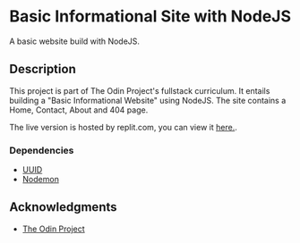 # Basic Informational Site with NodeJS

A basic website build with NodeJS.

## Description

This project is part of The Odin Project's fullstack curriculum. It entails building a "Basic Informational Website" using NodeJS. The site contains a Home, Contact, About and 404 page.

The live version is hosted by replit.com, you can view it [here.](https://first-node-server.earthhominid.repl.co).

### Dependencies

<!-- prettier-ignore -->
* [UUID](https://www.npmjs.com/package/uuid)
* [Nodemon](https://www.npmjs.com/package/nodemon)

## Acknowledgments

<!-- prettier-ignore -->
* [The Odin Project](https://www.theodinproject.com/paths/full-stack-javascript/courses/nodejs/lessons/basic-informational-site)
